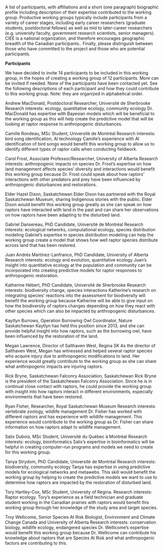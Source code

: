 A list of participants, with affiliations and a short (one paragraph) biographic profile including description of their expertise contributed to the working group. Productive working groups typically include participants from a variety of career stages, including early career researchers (graduate students, postdoctoral fellows) as well as mid to later-career researchers (e.g. university faculty, government research scientists, senior managers). CIEE is a national organization, and therefore encourages geographic breadth of the Canadian participants.. Finally, please distinguish between those who have committed to the project and those who are potential participants.

**Participants**

We have decided to invite 14 participants to be included in this working group, in the hopes of creating a working group of 12 participants. More can be invited if needed. None of the participants have been contacted yet. See the following descriptions of each participant and how they could contribute to this working group. Note: they are organized in alphabetical order.

Andrew MacDonald, Postdoctoral Researcher, Université de Sherbrooke
Research interests: ecology, quantitative ecology, community ecology
Dr. MacDonald has expertise with Bayesian models which will be beneficial to the working group as this will help create the predictive model that will be looking at raptor response to anthropogenic disturbances.

Camille Rondeau, MSc Student, Université de Montréal
Research interests: bird song identification, AI technology
Camille’s experience with AI identification of bird songs would benefit this working group to allow us to identify different types of raptor calls when conducting fieldwork.

Carol Frost, Associate Professor/Researcher, University of Alberta
Research interests: anthropogenic impacts on species
Dr. Frost’s expertise on how land management affects species’ diversity and interactions would benefit this working group because Dr. Frost could speak about how raptors’ interactions with other predators and prey have been influenced by anthropogenic disturbances and restorations.

Elder Hazel Dixon, Saskatchewan
Elder Dixon has partnered with the Royal Saskatchewan Museum, sharing Indigenous stories with the public. Elder Dixon would benefit this working group greatly as she can speak on how raptors have interacted with land in the past and can share her observations on how raptors have been adapting to the disturbed land.

Gabriel Dansereau, PhD Candidate, Université de Montréal
Research interests: ecological networks, computational ecology, species distribution modeling
Gabriel’s expertise in species distribution modeling can help the working group create a model that shows how well raptor species distribute across land that has been restored.

Juan Andrés Martínez-Lanfranco, PhD Candidate, University of Alberta
Research interests: ecology and evolution, quantitative ecology
Juan’s insight into quantitative ecology at the population and community can be incorporated into creating predictive models for raptor responses to anthropogenic restoration.

Katherine Hébert, PhD Candidate, Université de Sherbrooke
Research interests: biodiversity change, species interactions
Katherine’s research on integrating species’ reactions into the assessment for biodiversity will benefit the working group because Katherine will be able to give input on how the biodiversity of raptors changes depending on how they react with other species which can also be impacted by anthropogenic disturbances.

Kaytlyn Burrows, Operation Burrowing Owl Coordinator, Nature Saskatchewan
Kaytlyn has held this position since 2013, and she can provide helpful insight into how raptors, such as the burrowing owl, have been influenced by the restoration of the land.

Megan Lawrence, Director of Salthaven West, Regina SK
As the director of Salthaven West, Megan has witnessed and helped several raptor species who acquire injury due to anthropogenic modifications to land. Her experience would greatly contribute to the working group as she can share what anthropogenic impacts are injuring raptors.

Rick Bryne, Saskatchewan Falconry Association, Saskatchewan
Rick Bryne is the president of the Saskatchewan Falconry Association. Since he is in continual close contact with raptors, he could provide the working group with insight into how raptors interact in different environments, especially environments that have been restored.

Ryan Fisher, Researcher, Royal Saskatchewan Museum
Research interests: vertebrate zoology, wildlife management
Dr. Fisher has worked with different raptors and has experience with wildlife management. This experience would contribute to the working group as Dr. Fisher can share information on how raptors adapt to wildlife management.

Salix Dubois, MSc Student, Université du Québec à Montréal
Research interests: ecology, bioinformatics
Salix’s expertise in bioinformatics will be helpful in creating computer-run programs and models we need to create for this working group.

Tanya Strydom, PhD Candidate, Université de Montréal
Research interests: biodiversity, community ecology
Tanya has expertise in using predictive models for ecological networks and metawebs. This skill would benefit the working group by helping to create the predictive models we want to use to determine how raptors are impacted by the restoration of disturbed land.

Tory Hartley-Cox, MSc Student, University of Regina. Research interests: Raptor ecology. Tory’s experience as a field technician and graduate student working in the Canadian prairies with raptors would benefit this working group through her knowledge of the study area and target species. 

Troy Wellicome, Senior Species At Risk Biologist, Environment and Climate Change Canada and University of Alberta
Research interests: conservation biology, wildlife ecology, endangered species
Dr. Wellicome’s expertise would benefit this working group because Dr. Wellicome can contribute his knowledge about raptors that are Species At Risk and what anthropogenic factors are contributing to this.
